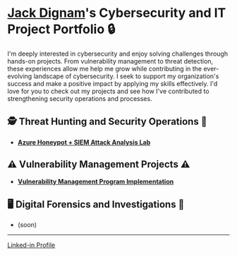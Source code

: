 # <a href="https://www.linkedin.com/in/jack-dignam/">Jack Dignam</a>'s Cybersecurity and IT Project Portfolio 🔒

I'm deeply interested in cybersecurity and enjoy solving challenges through hands-on projects. From vulnerability management to threat detection, these experiences allow me help me grow while contributing in the ever-evolving landscape of cybersecurity. I seek to support my organization's success and make a positive impact by applying my skills effectively. I'd love for you to check out my projects and see how I've contributed to strengthening security operations and processes.

## 🕵️ Threat Hunting and Security Operations 🚨

- **[Azure Honeypot + SIEM Attack Analysis Lab](https://github.com/jackdignamit/Azure-Honeypot-SIEM-Attack-Analysis-Lab)**

## ⚠️ Vulnerability Management Projects ⚠️

- **[Vulnerability Management Program Implementation](https://github.com/jackdignamit/Vulnerability-Management-Program-Implementation)**

## 🖥️ Digital Forensics and Investigations 💽

- (soon)

-------------------------------------------------------------------------------------------------------------------------------------

[Linked-in Profile](https://linkedin.com/in/jack-dignam/)
